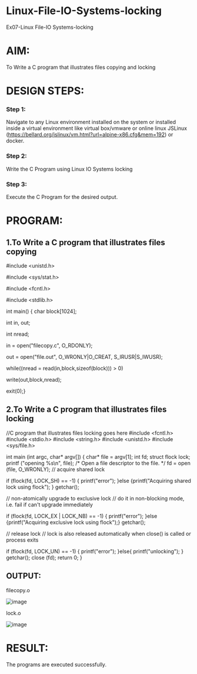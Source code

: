 # Linux-File-IO-Systems-locking
Ex07-Linux File-IO Systems-locking
# AIM:
To Write a C program that illustrates files copying and locking

# DESIGN STEPS:

### Step 1:

Navigate to any Linux environment installed on the system or installed inside a virtual environment like virtual box/vmware or online linux JSLinux (https://bellard.org/jslinux/vm.html?url=alpine-x86.cfg&mem=192) or docker.

### Step 2:

Write the C Program using Linux IO Systems locking

### Step 3:

Execute the C Program for the desired output. 

# PROGRAM:

## 1.To Write a C program that illustrates files copying 
#include <unistd.h>

#include <sys/stat.h>

#include <fcntl.h>

#include <stdlib.h>

int main()
{
char block[1024];

int in, out;

int nread;

in = open("filecopy.c", O_RDONLY);

out = open("file.out", O_WRONLY|O_CREAT, S_IRUSR|S_IWUSR);

while((nread = read(in,block,sizeof(block))) > 0)

write(out,block,nread);

exit(0);}






## 2.To Write a C program that illustrates files locking

//C program that illustrates files locking goes here
#include <fcntl.h>
#include <stdio.h>
#include <string.h>
#include <unistd.h>
#include <sys/file.h>

int main (int argc, char* argv[])
{ char* file = argv[1];
 int fd;
 struct flock lock;
 printf ("opening %s\n", file);
 /* Open a file descriptor to the file. */
 fd = open (file, O_WRONLY);
// acquire shared lock

if (flock(fd, LOCK_SH) == -1) {
    printf("error");
}else
{printf("Acquiring shared lock using flock");
}
getchar();


// non-atomically upgrade to exclusive lock
// do it in non-blocking mode, i.e. fail if can't upgrade immediately

if (flock(fd, LOCK_EX | LOCK_NB) == -1) {
    printf("error");
}else
{printf("Acquiring exclusive lock using flock");}
getchar();

// release lock
// lock is also released automatically when close() is called or process exits


if (flock(fd, LOCK_UN) == -1) {
    printf("error");
}else{
printf("unlocking");
}
getchar();
close (fd);
return 0;
}


## OUTPUT:
filecopy.o

![image](https://github.com/user-attachments/assets/7b8fa97b-2a3b-4810-9cf4-57533a92d5d6)

lock.o

![image](https://github.com/user-attachments/assets/c1fd15eb-38e4-41e5-9f45-4c0f6f3b7775)




# RESULT:
The programs are executed successfully.
